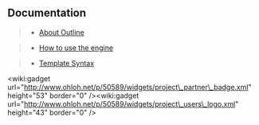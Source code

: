 ## Documentation ##

> - [About Outline](About.md)

> - [How to use the engine](Usage.md)

> - [Template Syntax](Syntax.md)

&lt;wiki:gadget url="http://www.ohloh.net/p/50589/widgets/project\_partner\_badge.xml" height="53"  border="0" /&gt;&lt;wiki:gadget url="http://www.ohloh.net/p/50589/widgets/project\_users\_logo.xml" height="43"  border="0" /&gt;